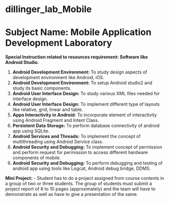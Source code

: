 # dillinger_lab_Mobile

# Subject Name: Mobile Application Development Laboratory

**Special Instruction related to resources requirement: Software like Android Studio.**
1. **Android Development Environment:** To study design aspects of development environment like Android,
iOS.
2. **Android Development Environment:** To setup Android studio2 and study its basic components.
3. **Android User Interface Design:** To study various XML files needed for interface design.
4. **Android User Interface Design:** To implement different type of layouts like relative, grid, linear and table.
5. **Apps Interactivity in Android:** To incorporate element of interactivity using Android Fragment and Intent
Class.
6. **Persistent Data Storage:** To perform database connectivity of android app using SQLite.
7. **Android Services and Threads:** To implement the concept of multithreading using Android Service class.
8. **Android Security and Debugging:** To implement concept of permission and perform request for permission
to access different hardware components of mobile.
9. **Android Security and Debugging:** To perform debugging and testing of android app using tools like Logcat,
Android debug bridge, DDMS.

**Mini Project:** - Student has to do a project assigned from course contents in a group of two or three students.
The group of students must submit a project report of 8 to 10 pages (approximately) and the team will have to
demonstrate as well as have to give a presentation of the same.
